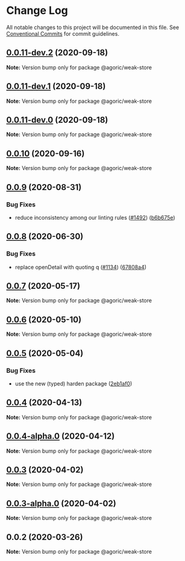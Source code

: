 # Change Log

All notable changes to this project will be documented in this file.
See [Conventional Commits](https://conventionalcommits.org) for commit guidelines.

## [0.0.11-dev.2](https://github.com/Agoric/agoric-sdk/compare/@agoric/weak-store@0.0.11-dev.1...@agoric/weak-store@0.0.11-dev.2) (2020-09-18)

**Note:** Version bump only for package @agoric/weak-store





## [0.0.11-dev.1](https://github.com/Agoric/agoric-sdk/compare/@agoric/weak-store@0.0.11-dev.0...@agoric/weak-store@0.0.11-dev.1) (2020-09-18)

**Note:** Version bump only for package @agoric/weak-store





## [0.0.11-dev.0](https://github.com/Agoric/agoric-sdk/compare/@agoric/weak-store@0.0.10...@agoric/weak-store@0.0.11-dev.0) (2020-09-18)

**Note:** Version bump only for package @agoric/weak-store





## [0.0.10](https://github.com/Agoric/agoric-sdk/compare/@agoric/weak-store@0.0.9...@agoric/weak-store@0.0.10) (2020-09-16)

**Note:** Version bump only for package @agoric/weak-store





## [0.0.9](https://github.com/Agoric/agoric-sdk/compare/@agoric/weak-store@0.0.8...@agoric/weak-store@0.0.9) (2020-08-31)


### Bug Fixes

* reduce inconsistency among our linting rules ([#1492](https://github.com/Agoric/agoric-sdk/issues/1492)) ([b6b675e](https://github.com/Agoric/agoric-sdk/commit/b6b675e2de110e2af19cad784a66220cab21dacf))





## [0.0.8](https://github.com/Agoric/agoric-sdk/compare/@agoric/weak-store@0.0.7...@agoric/weak-store@0.0.8) (2020-06-30)


### Bug Fixes

* replace openDetail with quoting q ([#1134](https://github.com/Agoric/agoric-sdk/issues/1134)) ([67808a4](https://github.com/Agoric/agoric-sdk/commit/67808a4df515630ef7dc77c59054382f626ece96))





## [0.0.7](https://github.com/Agoric/agoric-sdk/compare/@agoric/weak-store@0.0.6...@agoric/weak-store@0.0.7) (2020-05-17)

**Note:** Version bump only for package @agoric/weak-store





## [0.0.6](https://github.com/Agoric/agoric-sdk/compare/@agoric/weak-store@0.0.5...@agoric/weak-store@0.0.6) (2020-05-10)

**Note:** Version bump only for package @agoric/weak-store





## [0.0.5](https://github.com/Agoric/agoric-sdk/compare/@agoric/weak-store@0.0.4...@agoric/weak-store@0.0.5) (2020-05-04)


### Bug Fixes

* use the new (typed) harden package ([2eb1af0](https://github.com/Agoric/agoric-sdk/commit/2eb1af08fe3967629a3ce165752fd501a5c85a96))





## [0.0.4](https://github.com/Agoric/agoric-sdk/compare/@agoric/weak-store@0.0.4-alpha.0...@agoric/weak-store@0.0.4) (2020-04-13)

**Note:** Version bump only for package @agoric/weak-store





## [0.0.4-alpha.0](https://github.com/Agoric/agoric-sdk/compare/@agoric/weak-store@0.0.3...@agoric/weak-store@0.0.4-alpha.0) (2020-04-12)

**Note:** Version bump only for package @agoric/weak-store





## [0.0.3](https://github.com/Agoric/agoric-sdk/compare/@agoric/weak-store@0.0.3-alpha.0...@agoric/weak-store@0.0.3) (2020-04-02)

**Note:** Version bump only for package @agoric/weak-store





## [0.0.3-alpha.0](https://github.com/Agoric/agoric-sdk/compare/@agoric/weak-store@0.0.2...@agoric/weak-store@0.0.3-alpha.0) (2020-04-02)

**Note:** Version bump only for package @agoric/weak-store





## 0.0.2 (2020-03-26)

**Note:** Version bump only for package @agoric/weak-store
